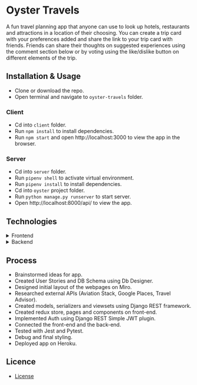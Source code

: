 # Oyster Travels

A fun travel planning app that anyone can use to look up hotels, restaurants and attractions in a location of their choosing. You can create a trip card with your preferences added and share the link to your trip card with friends. Friends can share their thoughts on suggested experiences using the comment section below or by voting using the like/dislike button on different elements of the trip.

## Installation & Usage

- Clone or download the repo.
- Open terminal and navigate to `oyster-travels` folder.

### Client
- Cd into `client` folder.
- Run `npm install` to install dependencies.
- Run `npm start` and open http://localhost:3000 to view the app in the browser.

### Server
- Cd into `server` folder. 
- Run `pipenv shell` to activate virtual environment.
- Run `pipenv install` to install dependencies.
- Cd into `oyster` project folder.
- Run `python manage.py runserver` to start server.
- Open http://localhost:8000/api/ to view the app.

## Technologies 

<details>
  <summary>Frontend</summary>
  <br>
  <ul>
    <li>HTML5</li> 
    <li>CSS3</li> 
    <li>JavaScript</li> 
    <li><a href="https://reactjs.org/">React</a></li> 
    <li><a href="https://react-redux.js.org/">React Redux</a></li> 
    <li><a href="https://testing-library.com/">React Testing Library</a></li> 
    <li><a href="https://jestjs.io/">Jest</a></li> 
  </ul>
</details>

<details>
<summary>Backend</summary>
  <br>
  <ul>
    <li>Python</li> 
    <li><a href="https://www.djangoproject.com/">Django</a></li> 
    <li><a href="https://docs.pytest.org/">Pytest</a></li> 
  </ul>
</details>

## Process
- Brainstormed ideas for app.
- Created User Stories and DB Schema using Db Designer.
- Designed initial layout of the webpages on Miro.
- Researched external APIs (Aviation Stack, Google Places, Travel Advisor).
- Created models, serializers and viewsets using Django REST framework.
- Created redux store, pages and components on front-end.
- Implemented Auth using Django REST Simple JWT plugin.
- Connected the front-end and the back-end.
- Tested with Jest and Pytest.
- Debug and final styling.
- Deployed app on Heroku.

## Licence 
* [License](https://opensource.org/licenses/mit-license.php)
